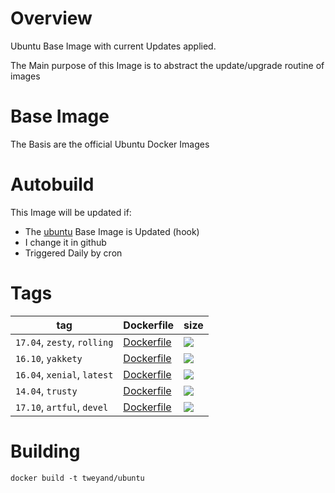 Overview
========

Ubuntu Base Image with current Updates applied.

The Main purpose of this Image is to abstract the update/upgrade routine of images 

Base Image
========

The Basis are the official Ubuntu Docker Images

Autobuild
========
This Image will be updated if:
* The [ubuntu](https://hub.docker.com/_/ubuntu/) Base Image is Updated (hook)
* I change it in github
* Triggered Daily by cron

Tags
========

| tag                          | Dockerfile                      | size |
| ---------------------------- | -------------------------------- | ---- |
| ```17.04```, ```zesty```, ```rolling``` | [Dockerfile](https://github.com/TimWeyand/docker-ubuntu/blob/master/zesty/Dockerfile)   | [![](https://images.microbadger.com/badges/image/tweyand/ubuntu:zesty.svg)](https://microbadger.com/images/tweyand/ubuntu:zesty "Get your own image badge on microbadger.com") |
| ```16.10```, ```yakkety``` | [Dockerfile](https://github.com/TimWeyand/docker-ubuntu/blob/master/yakkety/Dockerfile)    | [![](https://images.microbadger.com/badges/image/tweyand/ubuntu:yakkety.svg)](https://microbadger.com/images/tweyand/ubuntu:yakkety "Get your own image badge on microbadger.com") |
| ```16.04```, ```xenial```, ```latest```  | [Dockerfile](https://github.com/TimWeyand/docker-ubuntu/blob/master/xenial/Dockerfile)   | [![](https://images.microbadger.com/badges/image/tweyand/ubuntu:xenial.svg)](https://microbadger.com/images/tweyand/ubuntu:xenial "Get your own image badge on microbadger.com") |
| ```14.04```, ```trusty``` | [Dockerfile](https://github.com/TimWeyand/docker-ubuntu/blob/master/trusty/Dockerfile) | [![](https://images.microbadger.com/badges/image/tweyand/ubuntu:trusty.svg)](https://microbadger.com/images/tweyand/ubuntu:trusty "Get your own image badge on microbadger.com") |
| ```17.10```, ```artful```, ```devel``` |  [Dockerfile](https://github.com/TimWeyand/docker-ubuntu/blob/master/artful/Dockerfile) | [![](https://images.microbadger.com/badges/image/tweyand/ubuntu:artful.svg)](https://microbadger.com/images/tweyand/ubuntu:artful "Get your own image badge on microbadger.com") |


Building
========

```docker build -t tweyand/ubuntu```